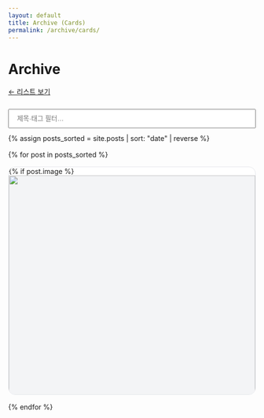 ```yaml
---
layout: default
title: Archive (Cards)
permalink: /archive/cards/
---
```


<h1>Archive</h1>
<p><a href="{{ '/archive/' | relative_url }}">← 리스트 보기</a></p>

<input id="filter" type="search" placeholder="제목·태그 필터…" style="width:100%;padding:.6rem 1rem;margin:.75rem 0;">

<section class="cards">
  {% assign posts_sorted = site.posts | sort: "date" | reverse %}
  <ul class="cards__grid">
    {% for post in posts_sorted %}
      <li class="cards__item">
        <a class="cards__link" href="{{ post.url | relative_url }}">
          {% if post.image %}
            <img class="cards__thumb" src="{{ post.image | relative_url }}" alt="" loading="lazy">
          {% endif %}
          <strong class="cards__title">{{ post.title }}</strong>
          <span class="cards__meta">{{ post.date | date: "%Y-%m-%d" }}</span>
          <span class="cards__excerpt">
            {% if post.summary %}{{ post.summary }}
            {% elsif post.excerpt %}{{ post.excerpt | strip_html | truncate: 120 }}
            {% else %}{{ post.content | strip_html | truncate: 120 }}{% endif %}
          </span>
        </a>
      </li>
    {% endfor %}
  </ul>
</section>

<style>
.cards__grid{list-style:none;padding:0;margin:1rem 0;display:grid;grid-template-columns:repeat(auto-fill,minmax(260px,1fr));gap:1rem;}
.cards__item{border:1px solid #e5e7eb;border-radius:14px;overflow:hidden;background:#fff;transition:transform .12s,box-shadow .12s,border-color .12s;}
.cards__item:hover{transform:translateY(-2px);box-shadow:0 6px 18px rgba(0,0,0,.06);border-color:#d1d5db;}
.cards__link{display:block;text-decoration:none;color:inherit}
.cards__thumb{width:100%;aspect-ratio:16/9;object-fit:cover;display:block;background:#f3f4f6}
.cards__title{display:block;margin:.75rem 1rem .25rem;font-size:1.05rem;line-height:1.3}
.cards__meta{display:block;margin:0 1rem .5rem;color:#6b7280;font-size:.85rem}
.cards__excerpt{display:block;margin:0 1rem 1rem;color:#374151;font-size:.95rem;line-height:1.5}
@media (prefers-color-scheme: dark){
  .cards__item{background:#111827;border-color:#374151}
  .cards__item:hover{border-color:#4b5563;box-shadow:0 6px 18px rgba(0,0,0,.35)}
  .cards__excerpt{color:#d1d5db}
  .cards__meta{color:#9ca3af}
}
</style>

<script>
(function(){
  var q=document.getElementById('filter');
  if(!q) return;
  q.addEventListener('input',function(){
    var val=this.value.toLowerCase();
    document.querySelectorAll('.cards__item').forEach(function(li){
      var text=li.textContent.toLowerCase();
      li.style.display = text.indexOf(val)>-1 ? '' : 'none';
    });
  });
})();
</script>
